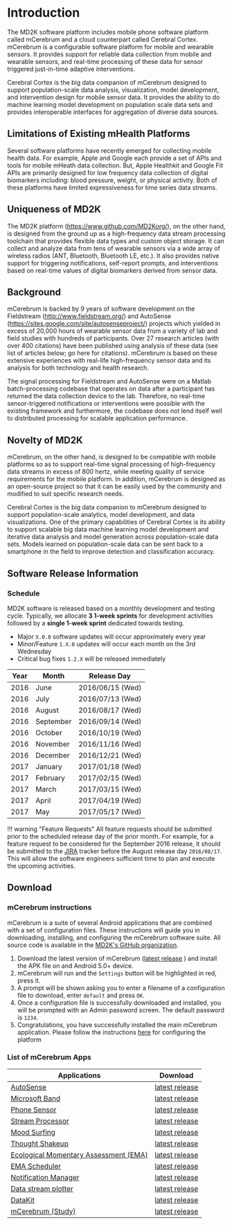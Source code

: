 # Introduction
The MD2K software platform includes mobile phone software platform called mCerebrum and a cloud counterpart called Cerebral Cortex. mCerebrum is a configurable software platform for mobile and wearable sensors. It provides support for reliable data collection from mobile and wearable sensors, and real-time processing of these data for sensor triggered just-in-time adaptive interventions.

Cerebral Cortex is the big data companion of mCerebrum designed to support population-scale data analysis, visualization, model development, and intervention design for mobile sensor data. It provides the ability to do machine learning model development on population scale data sets and provides interoperable interfaces for aggregation of diverse data sources.

## Limitations of Existing mHealth Platforms
Several software platforms have recently emerged for collecting mobile health data. For example, Apple and Google each provide a set of APIs and tools for mobile mHeath data collection. But, Apple Healthkit and Google Fit APIs are primarily designed for low frequency data collection of digital biomarkers including: blood pressure, weight, or physical activity. Both of these platforms have limited expressiveness for time series data streams.

## Uniqueness of MD2K
The MD2K platform (https://www.github.com/MD2Korg/), on the other hand, is designed from the ground up as a high-frequency data stream processing toolchain that provides flexible data types and custom object storage. It can collect and analyze data from tens of wearable sensors via a wide array of wireless radios (ANT, Bluetooth, Bluetooth LE, etc.). It also provides native support for triggering notifications, self-report prompts, and interventions based on real-time values of digital biomarkers derived from sensor data.

## Background
mCerebrum is backed by 9 years of software development on the Fieldstream (http://www.fieldstream.org/) and AutoSense (https://sites.google.com/site/autosenseproject/) projects which yielded in excess of 20,000 hours of wearable sensor data from a variety of lab and field studies with hundreds of participants. Over 27 research articles (with over 400 citations) have been published using analysis of these data (see list of articles below; go here for citations). mCerebrum is based on these extensive experiences with real-life high-frequency sensor data and its analysis for both technology and health research.

The signal processing for Fieldstream and AutoSense were on a Matlab batch-processing codebase that operates on data after a participant has returned the data collection device to the lab. Therefore, no real-time sensor-triggered notifications or interventions were possible with the existing framework and furthermore, the codebase does not lend itself well to distributed processing for scalable application performance.

## Novelty of MD2K
mCerebrum, on the other hand, is designed to be compatible with mobile platforms so as to support real-time signal processing of high-frequency data streams in excess of 800 hertz, while meeting quality of service requirements for the mobile platform. In addition, mCerebrum is designed as an open-source project so that it can be easily used by the community and modified to suit specific research needs.

Cerebral Cortex is the big data companion to mCerebrum designed to support population-scale analytics, model development, and data visualizations. One of the primary capabilities of Cerebral Cortex is its ability to support scalable big data machine learning model development and iterative data analysis and model generation across population-scale data sets. Models learned on population-scale data can be sent back to a smartphone in the field to improve detection and classification accuracy.

## Software Release Information

### Schedule
MD2K software is released based on a monthly development and testing cycle.  Typically, we allocate **3 1-week sprints** for development activities followed by a **single 1-week sprint** dedicated towards testing.  
- Major `X.0.0` software updates will occur approximately every year
- Minor/Feature `1.X.0` updates will occur each month on the 3rd Wednesday
- Critical bug fixes `1.2.X` will be released immediately

| Year |    Month   | Release Day       |
|------|------------|-------------------|
| 2016 | June       | 2016/06/15  (Wed) |
| 2016 | July       | 2016/07/13  (Wed) |
| 2016 | August     | 2016/08/17  (Wed) |
| 2016 | September  | 2016/09/14  (Wed) |
| 2016 | October    | 2016/10/19  (Wed) |
| 2016 | November   | 2016/11/16  (Wed) |
| 2016 | December   | 2016/12/21  (Wed) |
| 2017 | January    | 2017/01/18  (Wed) |
| 2017 | February   | 2017/02/15  (Wed) |
| 2017 | March      | 2017/03/15  (Wed) |
| 2017 | April      | 2017/04/19  (Wed) |
| 2017 | May        | 2017/05/17  (Wed) |

!!! warning "Feature Requests"
All feature requests should be submitted prior to the scheduled release day of the prior month.  For example, for a feature request to be considered for the September 2016 release, it should be submitted to the [JIRA](feedback) tracker before the August release day `2016/08/17`.  This will allow the software engineers sufficient time to plan and execute the upcoming activities.

## Download

### mCerebrum instructions
mCerebrum is a suite of several Android applications that are combined with a
set of configuration files.  These instructions will guide you in downloading,
installing, and configuring the mCerebrum software suite.  All source code is
available in the [MD2K's GitHub organization](https://github.com/MD2Korg).

1. Download the latest version of mCerebrum ([latest release](https://github.com/MD2Korg/mCerebrum-Study/releases/latest) ) and install the APK file on and Android 5.0+ device.
1. mCerebrum will run and the `Settings` button will be highlighted in red, press it.
1. A prompt will be shown asking you to enter a filename of a configuration file to download, enter `default` and press `OK`.
1. Once a configuration file is successfully downloaded and installed, you will be prompted with an Admin password screen.  The default password is `1234`.
1. Congratulations, you have successfully installed the main mCerebrum application.  Please follow the instructions [here](https://md2k.org/wp-content/uploads/2016/05/M0003.pdf) for configuring the platform


### List of mCerebrum Apps

| Applications                                                                          | Download                                                                                   |
|---------------------------------------------------------------------------------------|--------------------------------------------------------------------------------------------|
| [AutoSense](https://github.com/MD2Korg/mCerebrum-AutoSense)                           | [latest release](https://github.com/MD2Korg/mCerebrum-AutoSense/releases/latest) |
| [Microsoft Band](https://github.com/MD2Korg/mCerebrum-MicrosoftBand)                  | [latest release](https://github.com/MD2Korg/mCerebrum-MicrosoftBand/releases/latest) |
| [Phone Sensor](https://github.com/MD2Korg/mCerebrum-PhoneSensor)                      | [latest release](https://github.com/MD2Korg/mCerebrum-PhoneSensor/releases/latest) |
| [Stream Processor](https://github.com/MD2Korg/mCerebrum-StreamProcessor)              | [latest release](https://github.com/MD2Korg/mCerebrum-StreamProcessor/releases/latest) |
| [Mood Surfing](https://github.com/MD2Korg/mCerebrum-MoodSurfing)                      | [latest release](https://github.com/MD2Korg/mCerebrum-MoodSurfing/releases/latest) |
| [Thought Shakeup](https://github.com/MD2Korg/mCerebrum-ThoughtShakeup)                | [latest release](https://github.com/MD2Korg/mCerebrum-ThoughtShakeup/releases/latest) |
| [Ecological Momentary Assessment (EMA)](https://github.com/MD2Korg/mCerebrum-EMA)     | [latest release](https://github.com/MD2Korg/mCerebrum-EMA/releases/latest) |
| [EMA Scheduler](https://github.com/MD2Korg/mCerebrum-EMAScheduler)                    | [latest release](https://github.com/MD2Korg/mCerebrum-EMAScheduler/releases/latest) |
| [Notification Manager](https://github.com/MD2Korg/mCerebrum-NotificationManager)      | [latest release](https://github.com/MD2Korg/mCerebrum-NotificationManager/releases/latest) |
| [Data stream plotter](https://github.com/MD2Korg/mCerebrum-Plotter)                   | [latest release](https://github.com/MD2Korg/mCerebrum-Plotter/releases/latest) |
| [DataKit](https://github.com/MD2Korg/mCerebrum-DataKit)                               | [latest release](https://github.com/MD2Korg/mCerebrum-DataKit/releases/latest) |
| [mCerebrum (Study)](https://github.com/MD2Korg/mCerebrum-Study)                       | [latest release](https://github.com/MD2Korg/mCerebrum-Study/releases/latest) |
